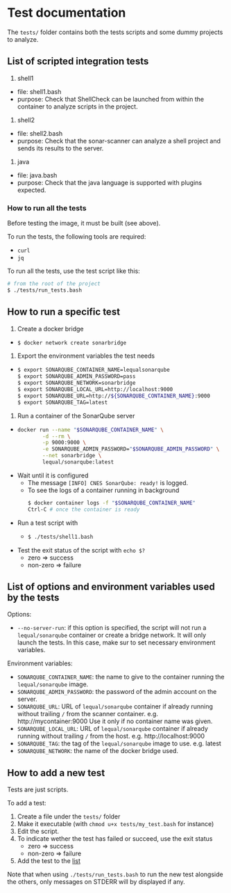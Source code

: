 # Test documentation

The `tests/` folder contains both the tests scripts and some dummy projects to analyze.

## List of scripted integration tests

1. shell1
  * file: shell1.bash
  * purpose: Check that ShellCheck can be launched from within the container to analyze scripts in the project.
1. shell2
  * file: shell2.bash
  * purpose: Check that the sonar-scanner can analyze a shell project and sends its results to the server.
1. java
  * file: java.bash
  * purpose: Check that the java language is supported with plugins expected.

### How to run all the tests

Before testing the image, it must be built (see above).

To run the tests, the following tools are required:

* `curl`
* `jq`

To run all the tests, use the test script like this:

```sh
# from the root of the project
$ ./tests/run_tests.bash
```

## How to run a specific test

1. Create a docker bridge
  * ```sh
    $ docker network create sonarbridge
    ```
1. Export the environment variables the test needs
  * ```sh
    $ export SONARQUBE_CONTAINER_NAME=lequalsonarqube
    $ export SONARQUBE_ADMIN_PASSWORD=pass
    $ export SONARQUBE_NETWORK=sonarbridge
    $ export SONARQUBE_LOCAL_URL=http://localhost:9000
    $ export SONARQUBE_URL=http://${SONARQUBE_CONTAINER_NAME}:9000
    $ export SONARQUBE_TAG=latest
    ```
1. Run a container of the SonarQube server
  * ```sh
    docker run --name "$SONARQUBE_CONTAINER_NAME" \
            -d --rm \
            -p 9000:9000 \
            -e SONARQUBE_ADMIN_PASSWORD="$SONARQUBE_ADMIN_PASSWORD" \
            --net sonarbridge \
            lequal/sonarqube:latest
    ```
* Wait until it is configured
  * The message `[INFO] CNES SonarQube: ready!` is logged.
  * To see the logs of a container running in background
    ```sh
    $ docker container logs -f "$SONARQUBE_CONTAINER_NAME"
    Ctrl-C # once the container is ready
    ```
* Run a test script with 
  * ```sh
    $ ./tests/shell1.bash
    ```
* Test the exit status of the script with `echo $?`
  * zero => success
  * non-zero => failure

## List of options and environment variables used by the tests

Options:
* `--no-server-run`: if this option is specified, the script will not run a `lequal/sonarqube` container or create a bridge network. It will only launch the tests. In this case, make sur to set necessary environment variables.

Environment variables:
* `SONARQUBE_CONTAINER_NAME`: the name to give to the container running the `lequal/sonarqube` image.
* `SONARQUBE_ADMIN_PASSWORD`: the password of the admin account on the server.
* `SONARQUBE_URL`: URL of `lequal/sonarqube` container if already running without trailing `/` from the scanner container. e.g. http://mycontainer:9000 Use it only if no container name was given.
* `SONARQUBE_LOCAL_URL`: URL of `lequal/sonarqube` container if already running without trailing `/` from the host. e.g. http://localhost:9000
* `SONARQUBE_TAG`: the tag of the `lequal/sonarqube` image to use. e.g. latest
* `SONARQUBE_NETWORK`: the name of the docker bridge used.

## How to add a new test

Tests are just scripts.

To add a test:

1. Create a file under the `tests/` folder
1. Make it executable (with `chmod u+x tests/my_test.bash` for instance)
1. Edit the script.
1. To indicate wether the test has failed or succeed, use the exit status
    * zero => success
    * non-zero => failure
1. Add the test to the [list](#list-of-scripted-integration-tests)

Note that when using `./tests/run_tests.bash` to run the new test alongside the others, only messages on STDERR will by displayed if any.
